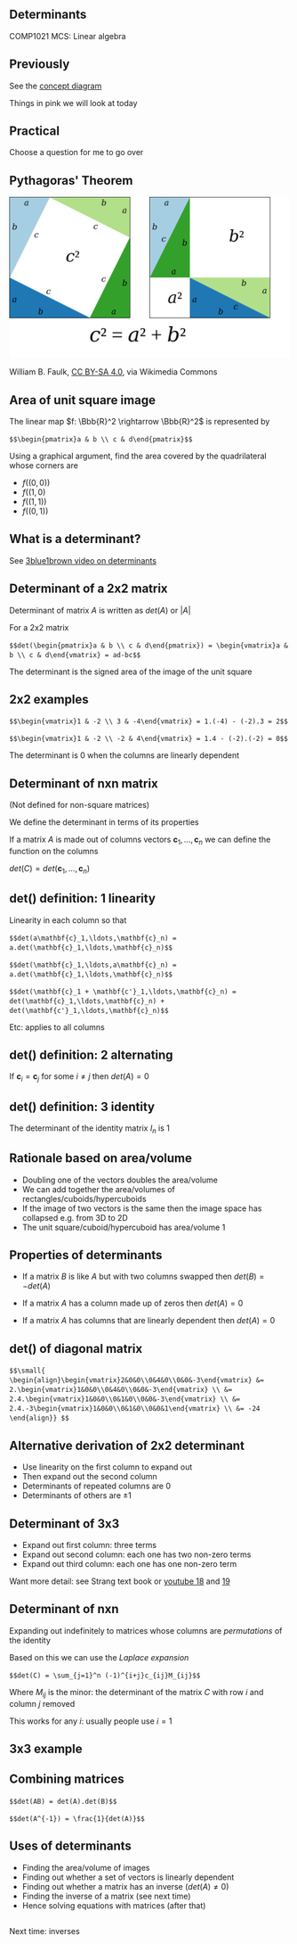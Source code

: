 <!-- .slide: data-background="#6A246D" -->

## Determinants

COMP1021 MCS: Linear algebra


## Previously

See the [concept diagram](https://github.com/stevenaeola/linalg_lectures/blob/7a1d5d947e3cea399d4b79471b43754e99c0f555/concepts.mmd)

Things in pink we will look at today


## Practical

Choose a question for me to go over


## Pythagoras' Theorem

![Graphical proof of Pythagoras theorem](Pythagoras-proof-anim.svg)

William B. Faulk, [CC BY-SA 4.0](https://creativecommons.org/licenses/by-sa/4.0), via Wikimedia Commons


## Area of unit square image

The linear map $f: \Bbb{R}^2 \rightarrow \Bbb{R}^2$ is represented by

`$$\begin{pmatrix}a & b \\ c & d\end{pmatrix}$$`

Using a graphical argument, find the area covered by the quadrilateral whose corners are

- $f((0,0))$
- $f((1,0)$
- $f((1,1))$
- $f((0,1))$


## What is a determinant?

See [3blue1brown video on determinants](https://www.youtube.com/watch?v=Ip3X9LOh2dk&list=PLZHQObOWTQDPD3MizzM2xVFitgF8hE_ab&index=6)


## Determinant of a 2x2 matrix

Determinant of matrix $A$ is written as $det(A)$ or $|A|$

For a 2x2 matrix 

`$$det(\begin{pmatrix}a & b \\ c & d\end{pmatrix}) = \begin{vmatrix}a & b \\ c & d\end{vmatrix} = ad-bc$$`

The determinant is the signed area of the image of the unit square


## 2x2 examples

`$$\begin{vmatrix}1 & -2 \\ 3 & -4\end{vmatrix} = 1.(-4) - (-2).3 = 2$$`

`$$\begin{vmatrix}1 & -2 \\ -2 & 4\end{vmatrix} = 1.4 - (-2).(-2) = 0$$`

The determinant is 0 when the columns are linearly dependent


## Determinant of nxn matrix

(Not defined for non-square matrices)

We define the determinant in terms of its properties

If a matrix $A$ is made out of columns vectors $\mathbf{c}_1,\ldots,\mathbf{c}_n$ we can define the function on the columns

$det(C) = det(\mathbf{c}_1,\ldots,\mathbf{c}_n)$ 


## det() definition: 1 linearity

Linearity in each column so that 

`$$det(a\mathbf{c}_1,\ldots,\mathbf{c}_n) = a.det(\mathbf{c}_1,\ldots,\mathbf{c}_n)$$`

`$$det(\mathbf{c}_1,\ldots,a\mathbf{c}_n) = a.det(\mathbf{c}_1,\ldots,\mathbf{c}_n)$$`

`$$det(\mathbf{c}_1 + \mathbf{c'}_1,\ldots,\mathbf{c}_n) = det(\mathbf{c}_1,\ldots,\mathbf{c}_n) + det(\mathbf{c'}_1,\ldots,\mathbf{c}_n)$$`

Etc: applies to all columns


## det() definition: 2 alternating


If $\mathbf{c}_i = \mathbf{c}_j$ for some $i \neq j$ then $det(A)=0$


## det() definition: 3 identity

The determinant of the identity matrix $I_n$ is 1


<!-- .slide: class="fragmented-lists" -->

## Rationale based on area/volume

- Doubling one of the vectors doubles the area/volume
- We can add together the area/volumes of rectangles/cuboids/hypercuboids
- If the image of two vectors is the same then the image space has collapsed e.g. from 3D to 2D
- The unit square/cuboid/hypercuboid has area/volume 1


<!-- .slide: class="fragmented-lists" -->

## Properties of determinants

- If a matrix $B$ is like $A$ but with two columns swapped then $det(B) = - det(A)$

- If a matrix $A$ has a column made up of zeros then $det(A)=0$

- If a matrix $A$ has columns that are linearly dependent then $det(A)=0$


## det() of diagonal matrix

`$$\small{
\begin{align}\begin{vmatrix}2&0&0\\0&4&0\\0&0&-3\end{vmatrix} &= 
2.\begin{vmatrix}1&0&0\\0&4&0\\0&0&-3\end{vmatrix} \\
&= 2.4.\begin{vmatrix}1&0&0\\0&1&0\\0&0&-3\end{vmatrix} \\
&= 2.4.-3\begin{vmatrix}1&0&0\\0&1&0\\0&0&1\end{vmatrix} \\
&= -24
\end{align}}
$$`


## Alternative derivation of 2x2 determinant

- Use linearity on the first column to expand out
- Then expand out the second column
- Determinants of repeated columns are 0
- Determinants of others are $\pm1$


## Determinant of 3x3

- Expand out first column: three terms
- Expand out second column: each one has two non-zero terms
- Expand out third column: each one has one non-zero term

Want more detail: see Strang text book or [youtube 18](https://www.youtube.com/watch?v=srxexLishgY&list=PL221E2BBF13BECF6C&index=39) and [19](https://www.youtube.com/watch?v=23LLB9mNJvc&list=PL221E2BBF13BECF6C&index=41)


<!-- .slide: class="fragmented-lists" -->

## Determinant of nxn

Expanding out indefinitely to matrices whose columns are _permutations_ of the identity

Based on this we can use the _Laplace expansion_ 

`$$det(C) = \sum_{j=1}^n (-1)^{i+j}c_{ij}M_{ij}$$`

Where $M_{ij}$ is the minor: the determinant of the matrix $C$ with row $i$ and column $j$ removed

This works for any $i$: usually people use $i=1$


## 3x3 example




## Combining matrices

`$$det(AB) = det(A).det(B)$$`

`$$det(A^{-1}) = \frac{1}{det(A)}$$`


<!-- .slide: class="fragmented-lists" -->

## Uses of determinants

- Finding the area/volume of images
- Finding out whether a set of vectors is linearly dependent
- Finding out whether a matrix has an inverse ($det(A)\neq 0$)
- Finding the inverse of a matrix (see next time)
- Hence solving equations with matrices (after that)


##

Next time: inverses

